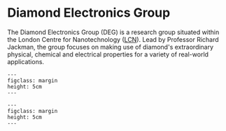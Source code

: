 # Diamond Electronics Group
The Diamond Electronics Group (DEG) is a research group situated within the London Centre for Nanotechnology ([LCN](https://www.london-nano.com/)). Lead by Professor Richard Jackman, the group focuses on making use of diamond's extraordinary physical, chemical and electrical properties for a variety of real-world applications.

```{figure} LCN_Logo.png
---
figclass: margin
height: 5cm
---
```
```{figure} UCL_Logo.png
---
figclass: margin
height: 5cm
---
```